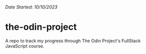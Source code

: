 ###### Date Started: 10/10/2023
# the-odin-project
A repo to track my progress through The Odin Project's FullStack JavaScript course. 
